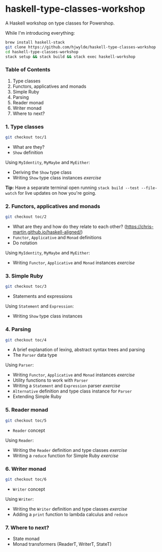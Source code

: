 # haskell-type-classes-workshop

A Haskell workshop on type classes for Powershop.

While I'm introducing everything:
```bash
brew install haskell-stack
git clone https://github.com/hjwylde/haskell-type-classes-workshop
cd haskell-type-classes-workshop
stack setup && stack build && stack exec haskell-workshop
```

### Table of Contents

1. Type classes
2. Functors, applicatives and monads
3. Simple Ruby
4. Parsing
5. Reader monad
6. Writer monad
7. Where to next?

### 1. Type classes

```bash
git checkout toc/1
```

* What are they?
* `Show` definition

Using `MyIdentity`, `MyMaybe` and `MyEither`:

* Deriving the `Show` type class
* Writing `Show` type class instances *exercise*

**Tip:**
Have a separate terminal open running `stack build --test --file-watch` for live updates on how
you're going.

### 2. Functors, applicatives and monads

```bash
git checkout toc/2
```

* What are they and how do they relate to each other? (https://chris-martin.github.io/haskell-aligned/)
* `Functor`, `Applicative` and `Monad` definitions
* Do notation

Using `MyIdentity`, `MyMaybe` and `MyEither`:

* Writing `Functor`, `Applicative` and `Monad` instances *exercise*

### 3. Simple Ruby

```bash
git checkout toc/3
```

* Statements and expressions

Using `Statement` and `Expression`:

* Writing `Show` type class instances

### 4. Parsing

```bash
git checkout toc/4
```

* A brief explanation of lexing, abstract syntax trees and parsing
* The `Parser` data type

Using `Parser`:

* Writing `Functor`, `Applicative` and `Monad` instances *exercise*
* Utility functions to work with `Parser`
* Writing a `Statement` and `Expression` parser *exercise*
* `Alternative` definition and type class instance for `Parser`
* Extending Simple Ruby

### 5. Reader monad

```bash
git checkout toc/5
```

* `Reader` concept

Using `Reader`:

* Writing the `Reader` definition and type classes *exercise*
* Writing a `reduce` function for Simple Ruby *exercise*

### 6. Writer monad

```bash
git checkout toc/6
```

* `Writer` concept

Using `Writer`:

* Writing the `Writer` definition and type classes *exercise*
* Adding a `print` function to lambda calculus and `reduce`

### 7. Where to next?

* State monad
* Monad transformers (ReaderT, WriterT, StateT)
